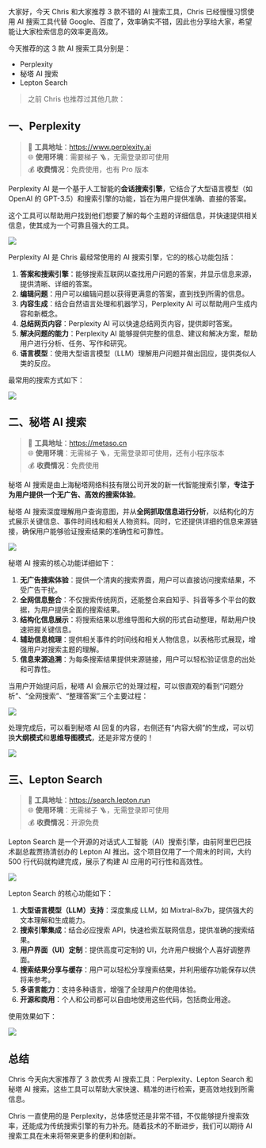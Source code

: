 大家好，今天 Chris 和大家推荐 3 款不错的 AI 搜索工具，Chris 已经慢慢习惯使用 AI 搜索工具代替 Google、百度了，效率确实不错，因此也分享给大家，希望能让大家检索信息的效率更高效。

今天推荐的这 3 款 AI 搜索工具分别是：

- Perplexity
- 秘塔 AI 搜索
- Lepton Search

> 之前 Chris 也推荐过其他几款：

## 一、Perplexity

> 🔗 **工具地址**：https://www.perplexity.ai  
> 🌐 **使用环境**：需要梯子 🪜，无需登录即可使用  
> 💰 **收费情况**：免费使用，也有 Pro 版本

Perplexity AI 是一个基于人工智能的**会话搜索引擎**，它结合了大型语言模型（如 OpenAI 的 GPT-3.5）和搜索引擎的功能，旨在为用户提供准确、直接的答案。

这个工具可以帮助用户找到他们想要了解的每个主题的详细信息，并快速提供相关信息，使其成为一个可靠且强大的工具。

![](https://files.mdnice.com/user/5763/11c576cf-0747-4c82-883a-884a7ae7b1f8.png)

Perplexity AI 是 Chris 最经常使用的 AI 搜索引擎，它的的核心功能包括：

1. **答案和搜索引擎**：能够搜索互联网以查找用户问题的答案，并显示信息来源，提供清晰、详细的答案。
2. **编辑问题**：用户可以编辑问题以获得更满意的答案，直到找到所需的信息。
3. **内容生成**：结合自然语言处理和机器学习，Perplexity AI 可以帮助用户生成内容和新概念。
4. **总结网页内容**：Perplexity AI 可以快速总结网页内容，提供即时答案。
5. **解决问题的能力**：Perplexity AI 能够提供完整的信息、建议和解决方案，帮助用户进行分析、任务、写作和研究。
6. **语言模型**：使用大型语言模型（LLM）理解用户问题并做出回应，提供类似人类的反应。

最常用的搜索方式如下：

![](https://files.mdnice.com/user/5763/7487b3a2-f69b-42e8-9826-5ea3362c8c01.png)

## 二、秘塔 AI 搜索

> 🔗 **工具地址**：https://metaso.cn  
> 🌐 **使用环境**：无需梯子 🪜，无需登录即可使用，还有小程序版本  
> 💰 **收费情况**：免费使用

秘塔 AI 搜索是由上海秘塔网络科技有限公司开发的新一代智能搜索引擎，**专注于为用户提供一个无广告、高效的搜索体验**。

秘塔 AI 搜索深度理解用户查询意图，并从**全网抓取信息进行分析**，以结构化的方式展示关键信息、事件时间线和相关人物资料。同时，它还提供详细的信息来源链接，确保用户能够验证搜索结果的准确性和可靠性。

![](https://files.mdnice.com/user/5763/5122267c-75b1-4f31-bc7f-b6a4344d6f04.png)

秘塔 AI 搜索的核心功能详细如下：

1. **无广告搜索体验**：提供一个清爽的搜索界面，用户可以直接访问搜索结果，不受广告干扰。
2. **全网信息整合**：不仅搜索传统网页，还能整合来自知乎、抖音等多个平台的数据，为用户提供全面的搜索结果。
3. **结构化信息展示**：将搜索结果以思维导图和大纲的形式自动整理，帮助用户快速把握关键信息。
4. **辅助信息梳理**：提供相关事件的时间线和相关人物信息，以表格形式展现，增强用户对搜索主题的理解。
5. **信息来源追溯**：为每条搜索结果提供来源链接，用户可以轻松验证信息的出处和可靠性。

当用户开始提问后，秘塔 AI 会展示它的处理过程，可以很直观的看到“问题分析”、“全网搜索”、“整理答案”三个主要过程：

![](https://files.mdnice.com/user/5763/9b55d567-12f2-4da8-9d59-a8a794043d83.png)

处理完成后，可以看到秘塔 AI 回复的内容，右侧还有“内容大纲”的生成，可以切换**大纲模式**和**思维导图模式**，还是非常方便的！

![](https://files.mdnice.com/user/5763/45172280-1235-425a-8158-04d8ba4c4dc8.png)

## 三、Lepton Search

> 🔗 **工具地址**：https://search.lepton.run  
> 🌐 **使用环境**：无需梯子 🪜，无需登录即可使用  
> 💰 **收费情况**：开源免费

Lepton Search 是一个开源的对话式人工智能（AI）搜索引擎，由前阿里巴巴技术副总裁贾扬清创办的 Lepton AI 推出。这个项目仅用了一个周末的时间，大约 500 行代码就构建完成，展示了构建 AI 应用的可行性和高效性。

![](https://files.mdnice.com/user/5763/f7d2409f-80a4-4f1a-af97-08d7db71a338.png)

Lepton Search 的核心功能如下：

1. **大型语言模型（LLM）支持**：深度集成 LLM，如 Mixtral-8x7b，提供强大的文本理解和生成能力。
2. **搜索引擎集成**：结合必应搜索 API，快速检索互联网信息，提供准确的搜索结果。
3. **用户界面（UI）定制**：提供高度可定制的 UI，允许用户根据个人喜好调整界面。
4. **搜索结果分享与缓存**：用户可以轻松分享搜索结果，并利用缓存功能保存以供将来参考。
5. **多语言能力**：支持多种语言，增强了全球用户的使用体验。
6. **开源和商用**：个人和公司都可以自由地使用这些代码，包括商业用途。

使用效果如下：

![](https://files.mdnice.com/user/5763/b8216e32-e08d-4dcb-818f-27c3a69c5d59.png)

## 总结

Chris 今天向大家推荐了 3 款优秀 AI 搜索工具：Perplexity、Lepton Search 和秘塔 AI 搜索。这些工具可以帮助大家快速、精准的进行检索，更高效地找到所需信息。

Chris 一直使用的是 Perplexity，总体感觉还是非常不错，不仅能够提升搜索效率，还能成为传统搜索引擎的有力补充。随着技术的不断进步，我们可以期待 AI 搜索工具在未来将带来更多的便利和创新。
